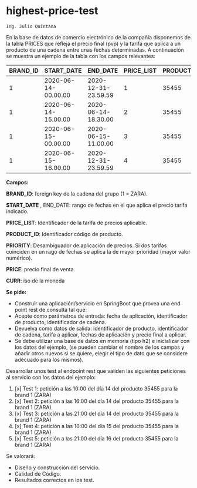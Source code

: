 # highest-price-test
`Ing. Julio Quintana`

En la base de datos de comercio electrónico de la compañía disponemos de la tabla PRICES que refleja el precio final (pvp) y la tarifa que aplica a un producto de una cadena entre unas fechas determinadas. A continuación se muestra un ejemplo de la tabla con los campos relevantes:


| BRAND_ID | START_DATE                 | END_DATE                   | PRICE_LIST | PRODUCT_ID | PRIORITY | PRICE | CURR |
|----------|----------------------------|----------------------------|------------|------------|----------|-------|------|
| 1        | 2020-06-14-00.00.00        | 2020-12-31-23.59.59        | 1          | 35455      | 0        | 35.50 | EUR  |
| 1        | 2020-06-14-15.00.00        | 2020-06-14-18.30.00        | 2          | 35455      | 1        | 25.45 | EUR  |
| 1        | 2020-06-15-00.00.00        | 2020-06-15-11.00.00        | 3          | 35455      | 1        | 30.50 | EUR  |
| 1        | 2020-06-15-16.00.00        | 2020-12-31-23.59.59        | 4          | 35455      | 1        | 38.95 | EUR  |

**Campos:**

**BRAND_ID**: foreign key de la cadena del grupo (1 = ZARA).

**START_DATE** , END_DATE: rango de fechas en el que aplica el precio tarifa indicado.

**PRICE_LIST**: Identificador de la tarifa de precios aplicable.

**PRODUCT_ID**: Identificador código de producto.

**PRIORITY**: Desambiguador de aplicación de precios. Si dos tarifas coinciden en un rago de fechas se aplica la de mayor prioridad (mayor valor numérico).

**PRICE**: precio final de venta.

**CURR**: iso de la moneda


**Se pide:**
* Construir una aplicación/servicio en SpringBoot que provea una end point rest de consulta  tal que:
* Acepte como parámetros de entrada: fecha de aplicación, identificador de producto, identificador de cadena.
* Devuelva como datos de salida: identificador de producto, identificador de cadena, tarifa a aplicar, fechas de aplicación y precio final a aplicar.
* Se debe utilizar una base de datos en memoria (tipo h2) e inicializar con los datos del ejemplo, (se pueden cambiar el nombre de los campos y añadir otros nuevos si se quiere, elegir el tipo de dato que se considere adecuado para los mismos).

Desarrollar unos test al endpoint rest que  validen las siguientes peticiones al servicio con los datos del ejemplo:

1. [x] Test 1: petición a las 10:00 del día 14 del producto 35455 para la brand 1 (ZARA)
2. [x] Test 2: petición a las 16:00 del día 14 del producto 35455 para la brand 1 (ZARA)
3. [x] Test 3: petición a las 21:00 del día 14 del producto 35455 para la brand 1 (ZARA)
4. [x] Test 4: petición a las 10:00 del día 15 del producto 35455 para la brand 1 (ZARA)
5. [x] Test 5: petición a las 21:00 del día 16 del producto 35455 para la brand 1 (ZARA)



Se valorará:
* Diseño y construcción del servicio.
* Calidad de Código.
* Resultados correctos en los test.

